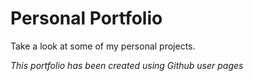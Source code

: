 # Personal Portfolio

Take a look at some of my personal projects.

*This portfolio has been created using Github user pages*
